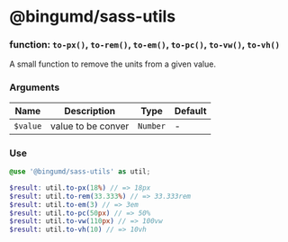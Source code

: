 # @bingumd/sass-utils

### function: `to-px()`, `to-rem()`, `to-em()`, `to-pc()`, `to-vw()`, `to-vh()`

A small function to remove the units from a given value.

### Arguments

| Name | Description | Type | Default       |
| - | - | - | - |
| `$value` | value to be conver | `Number` | - |


### Use
```scss
@use '@bingumd/sass-utils' as util;

$result: util.to-px(18%) // => 18px
$result: util.to-rem(33.333%) // => 33.333rem
$result: util.to-em(3) // => 3em
$result: util.to-pc(50px) // => 50%
$result: util.to-vw(110px) // => 100vw
$result: util.to-vh(10) // => 10vh
```
